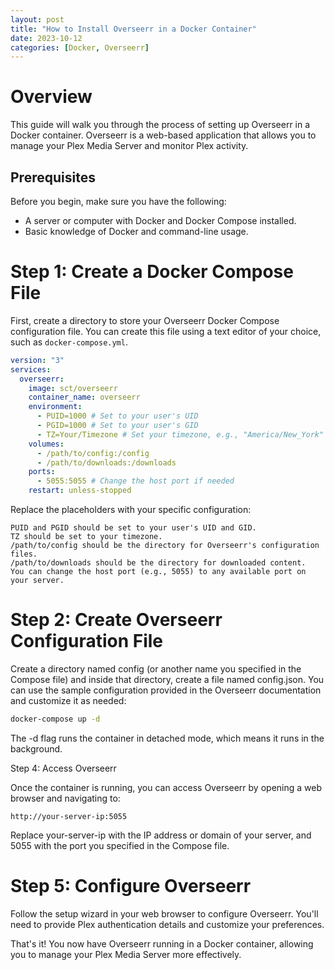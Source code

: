 ```yaml
---
layout: post
title: "How to Install Overseerr in a Docker Container"
date: 2023-10-12
categories: [Docker, Overseerr]
---
```


# Overview

This guide will walk you through the process of setting up Overseerr in a Docker container. Overseerr is a web-based application that allows you to manage your Plex Media Server and monitor Plex activity.

## Prerequisites

Before you begin, make sure you have the following:

- A server or computer with Docker and Docker Compose installed.
- Basic knowledge of Docker and command-line usage.

# Step 1: Create a Docker Compose File

First, create a directory to store your Overseerr Docker Compose configuration file. You can create this file using a text editor of your choice, such as `docker-compose.yml`.

```yaml
version: "3"
services:
  overseerr:
    image: sct/overseerr
    container_name: overseerr
    environment:
      - PUID=1000 # Set to your user's UID
      - PGID=1000 # Set to your user's GID
      - TZ=Your/Timezone # Set your timezone, e.g., "America/New_York"
    volumes:
      - /path/to/config:/config
      - /path/to/downloads:/downloads
    ports:
      - 5055:5055 # Change the host port if needed
    restart: unless-stopped
```

Replace the placeholders with your specific configuration:

    PUID and PGID should be set to your user's UID and GID.
    TZ should be set to your timezone.
    /path/to/config should be the directory for Overseerr's configuration files.
    /path/to/downloads should be the directory for downloaded content.
    You can change the host port (e.g., 5055) to any available port on your server.

# Step 2: Create Overseerr Configuration File

Create a directory named config (or another name you specified in the Compose file) and inside that directory, create a file named config.json. You can use the sample configuration provided in the Overseerr documentation and customize it as needed:

```bash
docker-compose up -d
```

The -d flag runs the container in detached mode, which means it runs in the background.

Step 4: Access Overseerr

Once the container is running, you can access Overseerr by opening a web browser and navigating to:

```arduino
http://your-server-ip:5055
```

Replace your-server-ip with the IP address or domain of your server, and 5055 with the port you specified in the Compose file.

# Step 5: Configure Overseerr

Follow the setup wizard in your web browser to configure Overseerr. You'll need to provide Plex authentication details and customize your preferences.

That's it! You now have Overseerr running in a Docker container, allowing you to manage your Plex Media Server more effectively.
